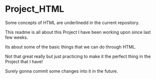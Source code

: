 # Project_HTML
Some concepts of HTML are underlinedd in the current repository.

This readme is all about this Project I have been working upon since last few
weeks.

Its about some of the basic things that we can do through HTML.

Not that great really but just practicing to make it the perfect thing in the
Project that I have!

Surely gonna commit some changes into it in the future.
